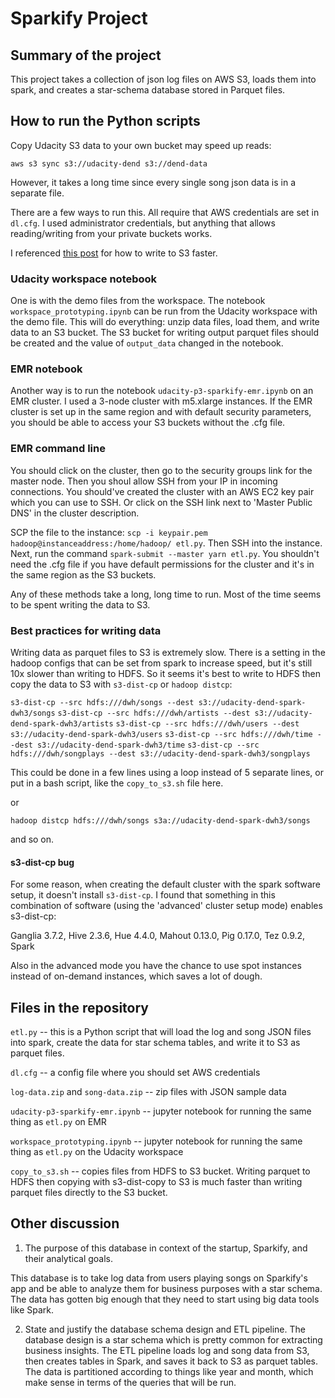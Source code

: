 # Sparkify Project

## Summary of the project
This project takes a collection of json log files on AWS S3, loads them into spark, and creates a star-schema database stored in Parquet files.

## How to run the Python scripts

Copy Udacity S3 data to your own bucket may speed up reads:

`aws s3 sync s3://udacity-dend s3://dend-data`

However, it takes a long time since every single song json data is in a separate file.

There are a few ways to run this.  All require that AWS credentials are set in `dl.cfg`.  I used administrator credentials, but anything that allows reading/writing from your private buckets works.

I referenced [this post](https://stackoverflow.com/a/39984117/4549682) for how to write to S3 faster.

### Udacity workspace notebook
One is with the demo files from the workspace.  The notebook `workspace_prototyping.ipynb` can be run from the Udacity workspace with the demo file.  This will do everything: unzip data files, load them, and write data to an S3 bucket.  The S3 bucket for writing output parquet files should be created and the value of `output_data` changed in the notebook.

### EMR notebook
Another way is to run the notebook `udacity-p3-sparkify-emr.ipynb` on an EMR cluster.  I used a 3-node cluster with m5.xlarge instances.  If the EMR cluster is set up in the same region and with default security parameters, you should be able to access your S3 buckets without the .cfg file.

### EMR command line
You should click on the cluster, then go to the security groups link for the master node.  Then you shoul allow SSH from your IP in incoming connections.  You should've created the cluster with an AWS EC2 key pair which you can use to SSH.  Or click on the SSH link next to 'Master Public DNS' in the cluster description.

SCP the file to the instance: `scp -i keypair.pem hadoop@instanceaddress:/home/hadoop/ etl.py`.  Then SSH into the instance.  Next, run the command `spark-submit --master yarn etl.py`.  You shouldn't need the .cfg file if you have default permissions for the cluster and it's in the same region as the S3 buckets.

Any of these methods take a long, long time to run.  Most of the time seems to be spent writing the data to S3.

### Best practices for writing data
Writing data as parquet files to S3 is extremely slow.  There is a setting in the hadoop configs that can be set from spark to increase speed, but it's still 10x slower than writing to HDFS.  So it seems it's best to write to HDFS then copy the data to S3 with `s3-dist-cp` or `hadoop distcp`:

`s3-dist-cp --src hdfs:///dwh/songs --dest s3://udacity-dend-spark-dwh3/songs`
`s3-dist-cp --src hdfs:///dwh/artists --dest s3://udacity-dend-spark-dwh3/artists`
`s3-dist-cp --src hdfs:///dwh/users --dest s3://udacity-dend-spark-dwh3/users`
`s3-dist-cp --src hdfs:///dwh/time --dest s3://udacity-dend-spark-dwh3/time`
`s3-dist-cp --src hdfs:///dwh/songplays --dest s3://udacity-dend-spark-dwh3/songplays`

This could be done in a few lines using a loop instead of 5 separate lines, or put in a bash script, like the `copy_to_s3.sh` file here.

or

`hadoop distcp hdfs:///dwh/songs s3a://udacity-dend-spark-dwh3/songs`

and so on.

#### s3-dist-cp bug
For some reason, when creating the default cluster with the spark software setup, it doesn't install `s3-dist-cp`.  I found that something in this combination of software (using the 'advanced' cluster setup mode) enables s3-dist-cp:

Ganglia 3.7.2, Hive 2.3.6, Hue 4.4.0, Mahout 0.13.0, Pig 0.17.0, Tez 0.9.2, Spark

Also in the advanced mode you have the chance to use spot instances instead of on-demand instances, which saves a lot of dough.

## Files in the repository
`etl.py` -- this is a Python script that will load the log and song JSON files into spark, create the data for star schema tables, and write it to S3 as parquet files.

`dl.cfg` -- a config file where you should set AWS credentials

`log-data.zip` and `song-data.zip` -- zip files with JSON sample data

`udacity-p3-sparkify-emr.ipynb` -- jupyter notebook for running the same thing as `etl.py` on EMR

`workspace_prototyping.ipynb` -- jupyter notebook for running the same thing as `etl.py` on the Udacity workspace

`copy_to_s3.sh` -- copies files from HDFS to S3 bucket.  Writing parquet to HDFS then copying with s3-dist-copy to S3 is much faster than writing parquet files directly to the S3 bucket.

## Other discussion

1. The purpose of this database in context of the startup, Sparkify, and their analytical goals.

This database is to take log data from users playing songs on Sparkify's app and be able to analyze them for business purposes with a star schema.  The data has gotten big enough that they need to start using big data tools like Spark.

2. State and justify the database schema design and ETL pipeline.
The database design is a star schema which is pretty common for extracting business insights.  The ETL pipeline loads log and song data from S3, then creates tables in Spark, and saves it back to S3 as parquet tables.  The data is partitioned according to things like year and month, which make sense in terms of the queries that will be run.
